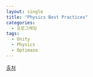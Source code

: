 ```yaml
---
layout: single
title: "Physics Best Practices"
categories: 
  - 프로그래밍
tags:
  - Unity
  - Physics
  - Optimaze
---
```


[출처](https://unity3d.com/learn/tutorials/topics/physics/physics-best-practices?playlist=30089)

